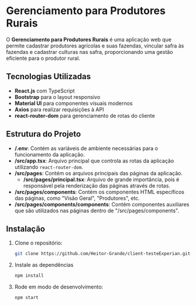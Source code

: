 # Gerenciamento para Produtores Rurais

O **Gerenciamento para Produtores Rurais** é uma aplicação web que permite cadastrar produtores agrícolas e suas fazendas, vincular safra às fazendas e cadastrar culturas nas safra, proporcionando uma gestão eficiente para o produtor rural.

## Tecnologias Utilizadas

- **React.js** com TypeScript
- **Bootstrap** para o layout responsivo
- **Material UI** para componentes visuais modernos
- **Axios** para realizar requisições à API
- **react-router-dom** para gerenciamento de rotas do cliente

## Estrutura do Projeto

- **/.env**: Contém as variáveis de ambiente necessárias para o funcionamento da aplicação.
- **/src/app.tsx**: Arquivo principal que controla as rotas da aplicação utilizando `react-router-dom`.
- **/src/pages**: Contém os arquivos principais das páginas da aplicação.
  - **/src/pages/principal.tsx**: Arquivo de grande importância, pois é responsável pela renderização das páginas através de rotas.
- **/src/pages/components**: Contém os componentes HTML específicos das páginas, como "Visão Geral", "Produtores", etc.
- **/src/pages/components/components**: Contém componentes auxiliares que são utilizados nas páginas dentro de "/src/pages/components".


## Instalação

1. Clone o repositório:
   ```bash
   git clone https://github.com/Heitor-Grande/client-testeExperian.git
2. Instale as dependências
   ```bash
   npm install
3. Rode em modo de desenvolvimento:
   ```bash
   npm start

